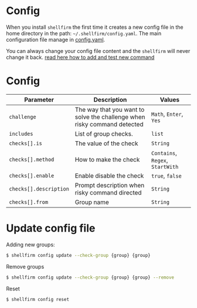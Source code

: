 # Config

When you install `shellfirm` the first time it creates a new config file in the home directory in the path: `~/.shellfirm/config.yaml`.
The main configuration file manage in [config.yaml](../src/config.yaml). 

You can always change your config file content and the `shellfirm` will never change it back. 
[read here how to add and test new command](./contributing.md#test-new-command)


# Config
| Parameter | Description | Values |
| --- | --- | --- |
| `challenge` | The way that you want to solve the challenge when risky command detected | `Math`, `Enter`, `Yes` |
| `includes` | List of group checks. | `list` |
| `checks[].is` | The value of the check | `String` |
| `checks[].method` | How to make the check | `Contains`, `Regex`, `StartWith` |
| `checks[].enable` | Enable disable the check | `true`, `false` |
| `checks[].description` | Prompt description when risky command directed | `String` |
| `checks[].from` | Group name | `String` |


# Update config file

Adding new groups:
```bash
$ shellfirm config update --check-group {group} {group}
```

Remove groups
```bash
$ shellfirm config update --check-group {group} {group} --remove
```

Reset 
```bash
$ shellfirm config reset
```